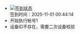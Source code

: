 - [![签到状态](https://github.com/womade/Cloud189-Actions/actions/workflows/main.yml/badge.svg?branch=main)](https://github.com/womade/Cloud189-Actions/actions/workflows/main.yml) <br> 签到时间：2025-11-01 00:44:14
- 开始执行帐号1
- 设备ID不存在，需要二次设备校验
